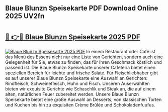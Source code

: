 ## Blaue Blunzn Speisekarte PDF Download Online 2025 UV2fn

# <h2><a href="http://gc71m3o.nevu.top/?p=Blaue+Blunzn+Speisekarte">🔗 👉🔴 Blaue Blunzn Speisekarte 2025 PDF</a></h2>

[![Blaue Blunzn Speisekarte 2025 PDF](https://i.imgur.com/dBaPXMq.png)](http://gc71m3o.nevu.top/?p=Blaue+Blunzn+Speisekarte)
In einem Restaurant oder Café ist das Menü des Essens nicht nur eine Liste von Gerichten, sondern auch eine Gelegenheit für Sie, etwas zu finden, das für Ihren Geschmack köstlich und passend ist. Die Blaue Blunzn Speisekarte unserer Cafeteria bietet einen speziellen Bereich für leichte und frische Salate. Für Fleischliebhaber gibt es auf unserer Blaue Blunzn Speisekarte eine Auswahl an Gerichten: Rindfleisch, Schweinefleisch, Huhn und Fisch. Unseren Auserwählten bieten wir exquisite Gerichte wie Schaschlik und Steak an, die auf einem alten, natürlichen Feuer zubereitet werden. Unsere Blaue Blunzn Speisekarte bietet eine große Auswahl an Desserts, von klassischen Torten und Kuchen bis hin zu exquisiten Crème Brûlée und Schokoladenfuufus.
